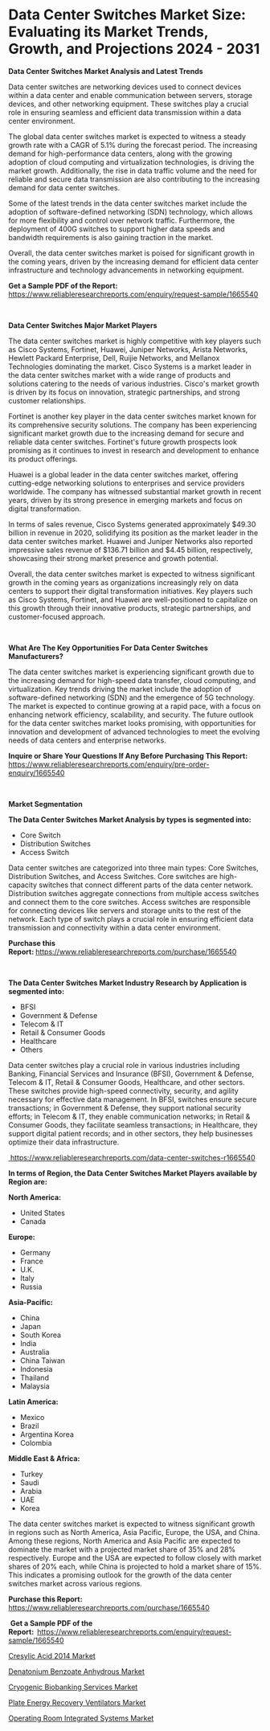 <p><h1>Data Center Switches Market Size: Evaluating its Market Trends, Growth, and Projections 2024 - 2031</h1></p><p><strong>Data Center Switches Market Analysis and Latest Trends</strong></p>
<p><p>Data center switches are networking devices used to connect devices within a data center and enable communication between servers, storage devices, and other networking equipment. These switches play a crucial role in ensuring seamless and efficient data transmission within a data center environment.</p><p>The global data center switches market is expected to witness a steady growth rate with a CAGR of 5.1% during the forecast period. The increasing demand for high-performance data centers, along with the growing adoption of cloud computing and virtualization technologies, is driving the market growth. Additionally, the rise in data traffic volume and the need for reliable and secure data transmission are also contributing to the increasing demand for data center switches.</p><p>Some of the latest trends in the data center switches market include the adoption of software-defined networking (SDN) technology, which allows for more flexibility and control over network traffic. Furthermore, the deployment of 400G switches to support higher data speeds and bandwidth requirements is also gaining traction in the market.</p><p>Overall, the data center switches market is poised for significant growth in the coming years, driven by the increasing demand for efficient data center infrastructure and technology advancements in networking equipment.</p></p>
<p><strong>Get a Sample PDF of the Report:&nbsp;</strong> <a href="https://www.reliableresearchreports.com/enquiry/request-sample/1665540">https://www.reliableresearchreports.com/enquiry/request-sample/1665540</a></p>
<p>&nbsp;</p>
<p><strong>Data Center Switches Major Market Players</strong></p>
<p><p>The data center switches market is highly competitive with key players such as Cisco Systems, Fortinet, Huawei, Juniper Networks, Arista Networks, Hewlett Packard Enterprise, Dell, Ruijie Networks, and Mellanox Technologies dominating the market. Cisco Systems is a market leader in the data center switches market with a wide range of products and solutions catering to the needs of various industries. Cisco's market growth is driven by its focus on innovation, strategic partnerships, and strong customer relationships.</p><p>Fortinet is another key player in the data center switches market known for its comprehensive security solutions. The company has been experiencing significant market growth due to the increasing demand for secure and reliable data center switches. Fortinet's future growth prospects look promising as it continues to invest in research and development to enhance its product offerings.</p><p>Huawei is a global leader in the data center switches market, offering cutting-edge networking solutions to enterprises and service providers worldwide. The company has witnessed substantial market growth in recent years, driven by its strong presence in emerging markets and focus on digital transformation.</p><p>In terms of sales revenue, Cisco Systems generated approximately $49.30 billion in revenue in 2020, solidifying its position as the market leader in the data center switches market. Huawei and Juniper Networks also reported impressive sales revenue of $136.71 billion and $4.45 billion, respectively, showcasing their strong market presence and growth potential.</p><p>Overall, the data center switches market is expected to witness significant growth in the coming years as organizations increasingly rely on data centers to support their digital transformation initiatives. Key players such as Cisco Systems, Fortinet, and Huawei are well-positioned to capitalize on this growth through their innovative products, strategic partnerships, and customer-focused approach.</p></p>
<p>&nbsp;</p>
<p><strong>What Are The Key Opportunities For Data Center Switches Manufacturers?</strong></p>
<p><p>The data center switches market is experiencing significant growth due to the increasing demand for high-speed data transfer, cloud computing, and virtualization. Key trends driving the market include the adoption of software-defined networking (SDN) and the emergence of 5G technology. The market is expected to continue growing at a rapid pace, with a focus on enhancing network efficiency, scalability, and security. The future outlook for the data center switches market looks promising, with opportunities for innovation and development of advanced technologies to meet the evolving needs of data centers and enterprise networks.</p></p>
<p><strong>Inquire or Share Your Questions If Any Before Purchasing This Report:</strong> <a href="https://www.reliableresearchreports.com/enquiry/pre-order-enquiry/1665540">https://www.reliableresearchreports.com/enquiry/pre-order-enquiry/1665540</a></p>
<p>&nbsp;</p>
<p><strong>Market Segmentation</strong></p>
<p><strong>The Data Center Switches Market Analysis by types is segmented into:</strong></p>
<p><ul><li>Core Switch</li><li>Distribution Switches</li><li>Access Switch</li></ul></p>
<p><p>Data center switches are categorized into three main types: Core Switches, Distribution Switches, and Access Switches. Core switches are high-capacity switches that connect different parts of the data center network. Distribution switches aggregate connections from multiple access switches and connect them to the core switches. Access switches are responsible for connecting devices like servers and storage units to the rest of the network. Each type of switch plays a crucial role in ensuring efficient data transmission and connectivity within a data center environment.</p></p>
<p><strong>Purchase this Report:&nbsp;</strong><a href="https://www.reliableresearchreports.com/purchase/1665540">https://www.reliableresearchreports.com/purchase/1665540</a></p>
<p>&nbsp;</p>
<p><strong>The Data Center Switches Market Industry Research by Application is segmented into:</strong></p>
<p><ul><li>BFSI</li><li>Government & Defense</li><li>Telecom & IT</li><li>Retail & Consumer Goods</li><li>Healthcare</li><li>Others</li></ul></p>
<p><p>Data center switches play a crucial role in various industries including Banking, Financial Services and Insurance (BFSI), Government & Defense, Telecom & IT, Retail & Consumer Goods, Healthcare, and other sectors. These switches provide high-speed connectivity, security, and agility necessary for effective data management. In BFSI, switches ensure secure transactions; in Government & Defense, they support national security efforts; in Telecom & IT, they enable communication networks; in Retail & Consumer Goods, they facilitate seamless transactions; in Healthcare, they support digital patient records; and in other sectors, they help businesses optimize their data infrastructure.</p></p>
<p><a href="https://www.reliableresearchreports.com/data-center-switches-r1665540">&nbsp;https://www.reliableresearchreports.com/data-center-switches-r1665540</a></p>
<p><strong>In terms of Region, the Data Center Switches Market Players available by Region are:</strong></p>
<p>
    <p> <strong> North America: </strong>
        <ul>
            <li>United States</li>
            <li>Canada</li>
        </ul>
        </p> 
    <p> <strong> Europe: </strong>
        <ul>
            <li>Germany</li>
            <li>France</li>
            <li>U.K.</li>
            <li>Italy</li>
            <li>Russia</li>
        </ul>
        </p> 
    <p> <strong> Asia-Pacific: </strong>
        <ul>
            <li>China</li>
            <li>Japan</li>
            <li>South Korea</li>
            <li>India</li>
            <li>Australia</li>
            <li>China Taiwan</li>
            <li>Indonesia</li>
            <li>Thailand</li>
            <li>Malaysia</li>
        </ul>
        </p> 
    <p> <strong> Latin America: </strong>
        <ul>
            <li>Mexico</li>
            <li>Brazil</li>
            <li>Argentina Korea</li>
            <li>Colombia</li>
        </ul>
        </p> 
    <p> <strong> Middle East & Africa: </strong>
        <ul>
            <li>Turkey</li>
            <li>Saudi</li>
            <li>Arabia</li>
            <li>UAE</li>
            <li>Korea</li>
        </ul>
    </p>
    </p>
<p><p>The data center switches market is expected to witness significant growth in regions such as North America, Asia Pacific, Europe, the USA, and China. Among these regions, North America and Asia Pacific are expected to dominate the market with a projected market share of 35% and 28% respectively. Europe and the USA are expected to follow closely with market shares of 20% each, while China is projected to hold a market share of 15%. This indicates a promising outlook for the growth of the data center switches market across various regions.</p></p>
<p><strong>Purchase this Report: </strong><a href="https://www.reliableresearchreports.com/purchase/1665540">https://www.reliableresearchreports.com/purchase/1665540</a></p>
<p>&nbsp;<strong>Get a Sample PDF of the Report:&nbsp;&nbsp;</strong><a href="https://www.reliableresearchreports.com/enquiry/request-sample/1665540">https://www.reliableresearchreports.com/enquiry/request-sample/1665540</a></p>
<p><strong></strong></p>
<p><p><a href="https://issuu.com/reportprime-2/docs/cresylic-acid-2014-market-size-2030.pptx">Cresylic Acid 2014 Market</a></p><p><a href="https://issuu.com/reportprime-2/docs/denatonium-benzoate-anhydrous-market-size-2030.ppt">Denatonium Benzoate Anhydrous Market</a></p><p><a href="https://github.com/Valeridd446677/Market-Research-Report-List-1/blob/main/cryogenic-biobanking-services-market.md">Cryogenic Biobanking Services Market</a></p><p><a href="https://www.linkedin.com/pulse/plate-energy-recovery-ventilators-market-analysis-size-tnxzf">Plate Energy Recovery Ventilators Market</a></p><p><a href="https://www.linkedin.com/pulse/operating-room-integrated-systems-market-research-report-fcrhc">Operating Room Integrated Systems Market</a></p></p>